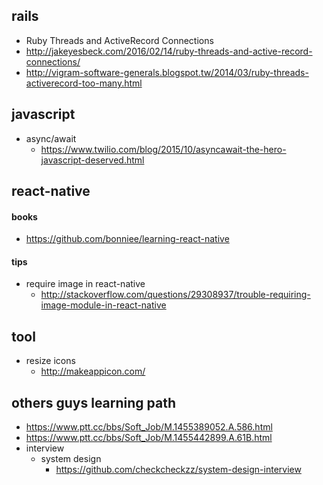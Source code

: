 ## rails
 - Ruby Threads and ActiveRecord Connections
  - http://jakeyesbeck.com/2016/02/14/ruby-threads-and-active-record-connections/
  - http://vigram-software-generals.blogspot.tw/2014/03/ruby-threads-activerecord-too-many.html
## javascript
- async/await
  - https://www.twilio.com/blog/2015/10/asyncawait-the-hero-javascript-deserved.html

## react-native

#### books
 - https://github.com/bonniee/learning-react-native

#### tips
- require image in react-native
  - http://stackoverflow.com/questions/29308937/trouble-requiring-image-module-in-react-native

## tool
- resize icons
  - http://makeappicon.com/

## others guys learning path
- https://www.ptt.cc/bbs/Soft_Job/M.1455389052.A.586.html
- https://www.ptt.cc/bbs/Soft_Job/M.1455442899.A.61B.html
- interview
  - system design
    - https://github.com/checkcheckzz/system-design-interview
